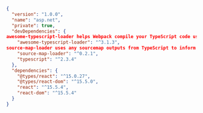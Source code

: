 ﻿```json
{
  "version": "1.0.0",
  "name": "asp.net",
  "private": true,
  "devDependencies": {
awesome-typescript-loader helps Webpack compile your TypeScript code using the TypeScript’s standard configuration file named tsconfig.json. 
    "awesome-typescript-loader": "^3.1.3",
source-map-loader uses any sourcemap outputs from TypeScript to inform webpack when generating its own sourcemaps. This will allow you to debug your final output file as if you were debugging your original TypeScript source code.
    "source-map-loader": "^0.2.1",
    "typescript": "^2.3.4"
  },
  "dependencies": {
    "@types/react": "^15.0.27",
    "@types/react-dom": "^15.5.0",
    "react": "^15.5.4",
    "react-dom": "^15.5.4"
  }
}

```